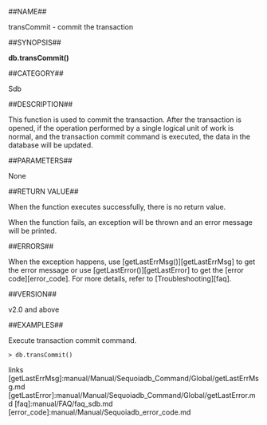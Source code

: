 ##NAME##

transCommit - commit the transaction

##SYNOPSIS##

**db.transCommit()**

##CATEGORY##

Sdb

##DESCRIPTION##

This function is used to commit the transaction. After the transaction is opened, if the operation performed by a single logical unit of work is normal, and the transaction commit command is executed, the data in the database will be updated.

##PARAMETERS##

None

##RETURN VALUE##

When the function executes successfully, there is no return value.

When the function fails, an exception will be thrown and an error message will be printed.

##ERRORS##

When the exception happens, use [getLastErrMsg()][getLastErrMsg] to get the error message or use [getLastError()][getLastError] to get the [error code][error_code]. For more details, refer to [Troubleshooting][faq].

##VERSION##

v2.0 and above

##EXAMPLES##

Execute transaction commit command.

```lang-javascript
> db.transCommit()
```


[^_^]:
   links
[getLastErrMsg]:manual/Manual/Sequoiadb_Command/Global/getLastErrMsg.md
[getLastError]:manual/Manual/Sequoiadb_Command/Global/getLastError.md
[faq]:manual/FAQ/faq_sdb.md
[error_code]:manual/Manual/Sequoiadb_error_code.md